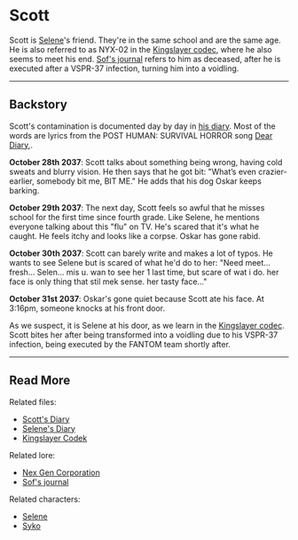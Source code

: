 # Scott

Scott is [Selene](selene)'s friend. They're in the same school and are the same age. 
He is also referred to as NYX-02 in the [Kingslayer codec](../for-sof/kingslayercodec), where he also 
seems to meet his end. [Sof's journal](../lore/journal) refers to him as deceased, after he is executed after a 
VSPR-37 infection, turning him into a voidling.

***

## Backstory

Scott's contamination is documented day by day in [his diary](../for-sof/scott_personal_journal).
Most of the words are lyrics from the POST HUMAN: SURVIVAL HORROR song [Dear Diary,](../music/song-dear-diary).

**October 28th 2037**:
Scott talks about something being wrong, having cold sweats and blurry vision.
He then says that he got bit: "What’s even crazier-earlier, somebody bit me, BIT ME."
He adds that his dog Oskar keeps barking.

**October 29th 2037**:
The next day, Scott feels so awful that he misses school for the first time since fourth grade.
Like Selene, he mentions everyone talking about this "flu" on TV.
He's scared that it's what he caught. He feels itchy and looks like a corpse.
Oskar has gone rabid.

**October 30th 2037**:
Scott can barely write and makes a lot of typos.
He wants to see Selene but is scared of what he'd do to her:
"Need meet… fresh… Selen… mis u.
wan to see her 1 last time, but scare of wat i do.
her face is only thing that stil mek sense. her tasty face…"

**October 31st 2037**:
Oskar's gone quiet because Scott ate his face. At 3:16pm, someone knocks at his front door.

As we suspect, it is Selene at his door, as we learn in the [Kingslayer codec](../for-sof/kingslayercodec). 
Scott bites her after being transformed into a voidling due to his VSPR-37 infection, being executed by the FANTOM 
team shortly after.

***

## Read More

Related files:

- [Scott's Diary](../for-sof/scott_personal_journal)
- [Selene's Diary](../for-sof/selene_personal_journal)
- [Kingslayer Codek](../for-sof/kingslayercodec)

Related lore:

- [Nex Gen Corporation](../lore/nex-gen-corporation)
- [Sof's journal](../lore/journal)

Related characters:

- [Selene](selene)
- [Syko](syko)